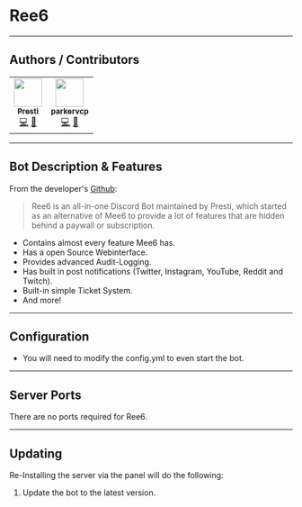 # Ree6

___

## Authors / Contributors

<!-- prettier-ignore-start -->
<!-- markdownlint-disable -->
<table>
    <tr>
        <td align="center">
            <a href="https://github.com/dxssucuk">
                <img src="https://avatars.githubusercontent.com/u/53257574" width="50px;" alt=""/><br /><sub><b>Presti</b></sub>
            </a>
            <br />
            <a href="https://github.com/Ree6-Applications/Ree6/commits?author=dxssucuk" title="Codes">💻</a>
            <a href="https://github.com/Ree6-Applications/Ree6/commits?author=dxssucuk" title="Original Bot Creator">🤖</a>
        </td>
        <td align="center">
            <a href="https://github.com/parkervcp">
                <img src="https://avatars.githubusercontent.com/u/1207679" width="50px;" alt=""/><br /><sub><b>parkervcp</b></sub>
            </a>
            <br />
            <a href="https://github.com/parkervcp/eggs/commits?author=parkervcp" title="Codes">💻</a>
            <a href="https://github.com/parkervcp/eggs/commits?author=parkervcp" title="Original Egg Creator">🥚</a>
        </td>
    </tr>
</table>
<!-- markdownlint-enable -->
<!-- prettier-ignore-end -->

___

## Bot Description & Features

From the developer's [Github](https://github.com/Ree6-Applications/Ree6):
> Ree6 is an all-in-one Discord Bot maintained by Presti, which started as an alternative of Mee6 to provide a lot of features that are hidden behind a paywall or subscription.

- Contains almost every feature Mee6 has.
- Has a open Source Webinterface.
- Provides advanced Audit-Logging.
- Has built in post notifications (Twitter, Instagram, YouTube, Reddit and Twitch).
- Built-in simple Ticket System.
- And more!
___

## Configuration

- You will need to modify the config.yml to even start the bot.

___

## Server Ports

There are no ports required for Ree6.
___

## Updating

Re-Installing the server via the panel will do the following:

1. Update the bot to the latest version.